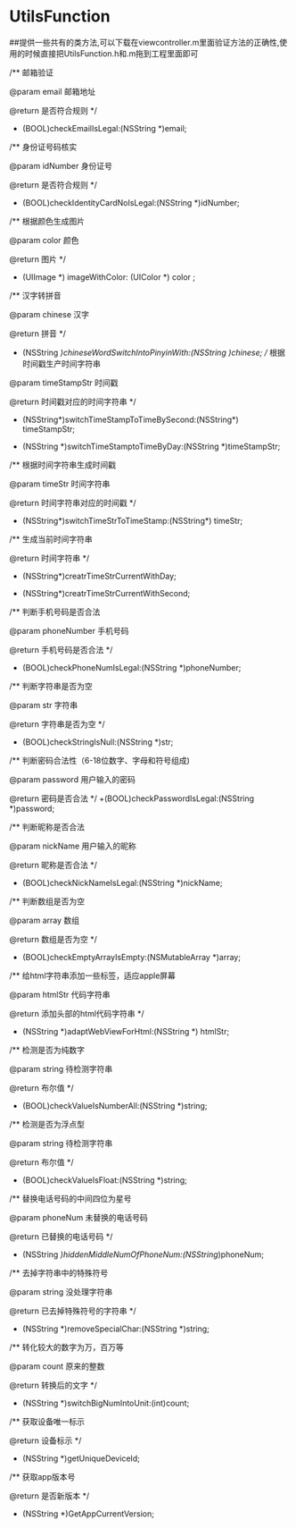 # UtilsFunction

##提供一些共有的类方法,可以下载在viewcontroller.m里面验证方法的正确性,使用的时候直接把UtilsFunction.h和.m拖到工程里面即可


/**
 邮箱验证

 @param email 邮箱地址

 @return 是否符合规则
 */
+ (BOOL)checkEmailIsLegal:(NSString *)email;


/**
 身份证号码核实

 @param idNumber 身份证号

 @return 是否符合规则
 */
+ (BOOL)checkIdentityCardNoIsLegal:(NSString *)idNumber;

/**
 根据颜色生成图片

 @param color 颜色

 @return 图片
 */
+ (UIImage *) imageWithColor: (UIColor *) color ;


/**
 汉字转拼音
 
 @param chinese 汉字
 
 @return 拼音
 */

+ (NSString *)chineseWordSwitchIntoPinyinWith:(NSString *)chinese;
/**
 根据时间戳生产时间字符串

 @param timeStampStr 时间戳

 @return 时间戳对应的时间字符串
 */
+ (NSString*)switchTimeStampToTimeBySecond:(NSString*) timeStampStr;

+ (NSString *)switchTimeStamptoTimeByDay:(NSString *)timeStampStr;

/**
 根据时间字符串生成时间戳

 @param timeStr 时间字符串

 @return 时间字符串对应的时间戳
 */
+ (NSString*)switchTimeStrToTimeStamp:(NSString*) timeStr;

/**
 生成当前时间字符串

 @return 时间字符串
 */
+ (NSString*)creatrTimeStrCurrentWithDay;

+ (NSString*)creatrTimeStrCurrentWithSecond;

/**
 判断手机号码是否合法

 @param phoneNumber 手机号码

 @return 手机号码是否合法
 */
+ (BOOL)checkPhoneNumIsLegal:(NSString *)phoneNumber;


/**
 判断字符串是否为空

 @param str 字符串

 @return 字符串是否为空
 */
+ (BOOL)checkStringIsNull:(NSString *)str;

/**
 判断密码合法性（6-18位数字、字母和符号组成)

 @param password 用户输入的密码

 @return 密码是否合法
 */
+(BOOL)checkPasswordIsLegal:(NSString *)password;

/**
 判断昵称是否合法

 @param nickName 用户输入的昵称

 @return 昵称是否合法
 */
+ (BOOL)checkNickNameIsLegal:(NSString *)nickName;

/**
 判断数组是否为空

 @param array 数组

 @return 数组是否为空
 */
+ (BOOL)checkEmptyArrayIsEmpty:(NSMutableArray *)array;

/**
 给html字符串添加一些标签，适应apple屏幕

 @param htmlStr 代码字符串

 @return 添加头部的html代码字符串
 */
+ (NSString *)adaptWebViewForHtml:(NSString *) htmlStr;

/**
 检测是否为纯数字

 @param string 待检测字符串

 @return 布尔值
 */
+ (BOOL)checkValueIsNumberAll:(NSString *)string;

/**
 检测是否为浮点型

 @param string 待检测字符串

 @return 布尔值
 */
+ (BOOL)checkValueIsFloat:(NSString *)string;


/**
 替换电话号码的中间四位为星号

 @param phoneNum 未替换的电话号码

 @return 已替换的电话号码
 */
+ (NSString *)hiddenMiddleNumOfPhoneNum:(NSString*)phoneNum;

/**
 去掉字符串中的特殊符号

 @param string 没处理字符串

 @return 已去掉特殊符号的字符串
 */
+ (NSString *)removeSpecialChar:(NSString *)string;

/**
 转化较大的数字为万，百万等

 @param count 原来的整数

 @return 转换后的文字
 */
+ (NSString *)switchBigNumIntoUnit:(int)count;

/**
 获取设备唯一标示

 @return 设备标示
 */
+ (NSString *)getUniqueDeviceId;


/**
 获取app版本号

 @return 是否新版本
 */
+ (NSString *)GetAppCurrentVersion;


